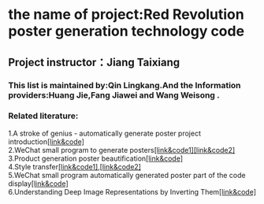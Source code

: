 # the name of project:Red Revolution poster generation technology code
## Project instructor：Jiang Taixiang 
### This list is maintained by:Qin Lingkang.And the Information providers:Huang Jie,Fang Jiawei and Wang Weisong .

### Related literature:
1.A stroke of genius - automatically generate poster project introduction[[link&code]](https://github.com/lgb020/Ai-poster-generation)</br> 
2.WeChat small program to generate posters[[link&code1]](https://github.com/wpmee-plugins/nicetheme-module-bigger-share/blob/965cbc171d595b914f6c222b7baaa554f27c0b78/conf/group_5c6fc11feb1d4.json )[[link&code2]](https://github.com/Avner-Wang/WeChat_mini_project/blob/1cce71c7092e2ff1aea9ff212f6b2ec97fde69fb/wyp-mini/kuzu-lovemyhome/pages/recruit/userChoose.wxml )</br>
3.Product generation poster beautification[[link&code]](https://github.com/mandykwokk/SevenSevenMall/commit/47d56787aa21c69ee33c6c31e5fa659e75656111)</br>
4.Style transfer[[link&code1]](https://blog.csdn.net/czp_374/article/details/81185603?ops_request_misc=%257B%2522request%255Fid%2522%253A%2522161787187016780366589170%2522%252C%2522scm%2522%253A%252220140713.130102334..%2522%257D&request_id=161787187016780366589170&biz_id=0&utm_medium=distribute.pc_search_result.none-task-blog-2~all~top_click~default-4-81185603.first_rank_v2_pc_rank_v29&utm_term=%E9%A3%8E%E6%A0%BC%E8%BF%81%E7%A7%BB),[[link&code2]](https://blog.csdn.net/qq_34470213/article/details/80793830)</br> 
5.WeChat small program automatically generated poster part of the code display[[link&code]](https://blog.csdn.net/wh13267207590/article/details/80761632)</br> 
6.Understanding Deep Image Representations by Inverting Them[[link&code]](https://github.com/aravindhm/deep-goggle.git)</br> 
